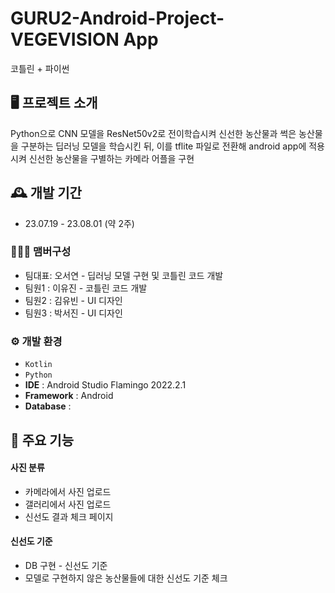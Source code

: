 # GURU2-Android-Project-VEGEVISION App
코틀린 + 파이썬


## 🖥️ 프로젝트 소개
Python으로 CNN 모델을 ResNet50v2로 전이학습시켜 신선한 농산물과 썩은 농산물을 구분하는 딥러닝 모델을 학습시킨 뒤, 이를 tflite 파일로 전환해 android app에 적용시켜 신선한 농산물을 구별하는 카메라 어플을 구현
<br>

## 🕰️ 개발 기간
* 23.07.19 - 23.08.01 (약 2주)

### 🧑‍🤝‍🧑 맴버구성
 - 팀대표: 오서연 - 딥러닝 모델 구현 및 코틀린 코드 개발
 - 팀원1 : 이유진 - 코틀린 코드 개발
 - 팀원2 : 김유빈 - UI 디자인
 - 팀원3 : 박서진 - UI 디자인 

### ⚙️ 개발 환경
- `Kotlin`
- `Python`
- **IDE** : Android Studio Flamingo 2022.2.1
- **Framework** : Android
- **Database** : 

## 📌 주요 기능
#### 사진 분류
- 카메라에서 사진 업로드
- 갤러리에서 사진 업로드
- 신선도 결과 체크 페이지

#### 신선도 기준
- DB 구현 - 신선도 기준
- 모델로 구현하지 않은 농산물들에 대한 신선도 기준 체크

